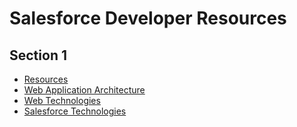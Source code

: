 # Salesforce Developer Resources

## Section 1


* [Resources](/salesforcedev/docs/section1-resources.html)
* [Web Application Architecture](/salesforcedev/docs/section2-4-web-application-architecture.html)
* [Web Technologies](/salesforcedev/docs/section2-5-web-technologies.html)
* [Salesforce Technologies](/salesforcedev/docs/section2-6-salesforce-technologies.html)


